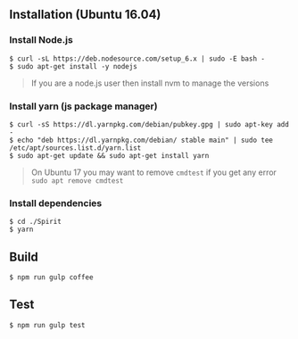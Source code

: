 ## Installation (Ubuntu 16.04)

### Install Node.js

```
$ curl -sL https://deb.nodesource.com/setup_6.x | sudo -E bash -
$ sudo apt-get install -y nodejs
```

> If you are a node.js user then install nvm to manage the versions

### Install yarn (js package manager)

```
$ curl -sS https://dl.yarnpkg.com/debian/pubkey.gpg | sudo apt-key add -
$ echo "deb https://dl.yarnpkg.com/debian/ stable main" | sudo tee /etc/apt/sources.list.d/yarn.list
$ sudo apt-get update && sudo apt-get install yarn
```

> On Ubuntu 17 you may want to remove `cmdtest` if you get any error `sudo apt remove cmdtest`

### Install dependencies

```
$ cd ./Spirit
$ yarn
```

## Build

```
$ npm run gulp coffee
```

## Test

```
$ npm run gulp test
```
